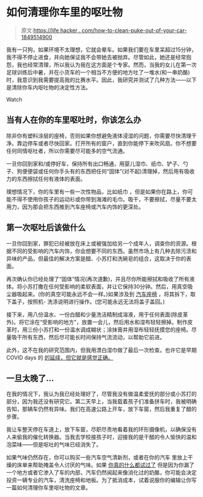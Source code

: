 # 如何清理你车里的呕吐物

> 原文:[https://life hacker . com/how-to-clean-puke-out-of-your-car-1849514900](https://lifehacker.com/how-to-clean-puke-out-of-your-car-1849514900)

我有一只狗，如果环境不太理想，它就会晕车。如果我们要在车里呆超过15分钟，我不得不停止进食，并向她保证我不会带她去被抛弃。尽管如此，她还是经常抱怨，我也经常清理，所以我认为我在这方面是个专家。然而，当我的女儿在第一次足球训练后中暑，并在小货车的一个相当不方便的地方吐了一堆水(和一串奶酪)时，我意识到我需要提高我的比赛水平。因此，我研究并测试了几种方法——以下是清除你车内呕吐物的决定性方法。

Watch

## 当有人在你的车里呕吐时，你该怎么办

除非你有塑料涂层的座椅，否则如果你想避免液体浸湿的问题，你需要尽快清理干净。靠边停车或者尽快回家。打开所有的窗户，直到你能停下来吹风扇。你不想要任何同情呕吐者，所以你需要尽可能多的空气流通。

一旦你回到家和/或停好车，保持所有出口畅通，用婴儿湿巾、纸巾、铲子、勺子、狗便便袋或任何你手头有的东西把任何“固体”(对不起)清理掉，然后用有吸收力的东西擦拭任何有液体的表面。

理想情况下，你的车里有一些一次性物品，比如纸巾 ，但是如果你在路上，你可能不得不使用你孩子的运动衫或你带到海滩的毛巾。吸干，不要擦拭，尽量不要太用力，因为那会把东西推到汽车座椅或汽车内饰的更深处。

## 第一次呕吐后该做什么

一旦你回到家，罪犯已经被放在床上或被强加给另一个成年人，调查你的资源。根据不同的受影响的汽车内饰，你会想要不同的东西。虽然市场上有几种去除污渍和异味的产品，但最佳的解决方案是醋、小苏打和洗碗皂的组合，这取决于你的表面。

再次确认你已经处理了“固体”情况(再次道歉)，并且尽你所能擦拭和吸收了所有液体。将小苏打撒在任何受影响的柔软表面，并让它保持30分钟。然后，用真空吸尘器吸起来。(你的真空可能永远不会一样。)如果涉及到 [汽车座椅](https://lifehacker.com/clean-your-car-seats-with-washing-soda-1580754520#!) ，将其拆下，取下盖子，按照机- 洗涤说明进行操作。(您可能永远无法将盖子盖回。)

接下来，用八份温水、一份白醋和少量洗洁精制成溶液，用于任何表面(除皮革外)。将它涂在“受影响的地方”，放置一会儿，然后用水和湿布轻轻擦掉。制作皮革时，用三份小苏打和一份温水调成糊状；涂抹膏并用湿布轻轻抚摸您的座椅。尽量吸干所有东西，然后尽可能长时间保持气流流动，以帮助它前进。

此外，这不在我的研究范围内，但我用漂白湿巾做了最后一次检查。也许它是早期COVID days 的 [的延续，但它就是感觉正确。](https://lifehacker.com/bleach-kills-the-coronavirus-too-1842316113)

## 一旦太晚了…

在我的情况下，我认为我已经处理好了，尽管我没有做温柔爱抚的部分或小苏打的部分，因为我还没有研究它。第二天早上，当我载着孩子们准备拼车时，我被明确告知，那辆车仍然有异味。我们在高速公路上开车，放下车窗，然后我重复了醋的步骤。

我让车整天停在车道上，放下车窗，尽职尽责地看着我的环形摄像机，以确保没有人来偷我的催化转换器。当我去学校接孩子时，迎接我的是干醋的令人愉快的温和泡菜味——但是呕吐的气味已经消失了。

如果气味仍然存在，你可以购买一些汽车空气清新剂，或者在你的汽车 里放上干燥的床单来帮助掩盖令人讨厌的气味。如果 [你真的什么都试过了](https://lifehacker.com/use-a-paint-brush-and-baby-wipes-to-clean-your-cars-int-1835620927) 但是因为你漏了一个地方或者它渗入了车的内部，汽车仍然闻起来像消化过的奶酪，你可能会决定投资一辆专业的汽车，清洗座椅和地板。为了抵消成本，试着说服你的编辑让你写一篇如何清理你车里呕吐物的文章。